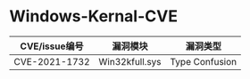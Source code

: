 # Windows-Kernal-CVE

| CVE/issue编号 | 漏洞模块 | 漏洞类型 |
| ------------- | ------ | ---------- |
| CVE-2021-1732 | Win32kfull.sys |Type Confusion|

